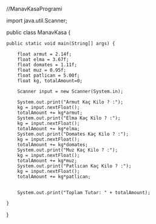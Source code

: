 //ManavKasaProgrami

import java.util.Scanner;

public class ManavKasa {

    public static void main(String[] args) {

        float armut = 2.14f;
        float elma = 3.67f;
        float domates = 1.11f;
        float muz = 0.95f;
        float patlican = 5.00f;
        float kg, totalAmount=0;

        Scanner input = new Scanner(System.in);

        System.out.print("Armut Kaç Kilo ? :");
        kg = input.nextFloat();
        totalAmount += kg*armut;
        System.out.print("Elma Kaç Kilo ? :");
        kg = input.nextFloat();
        totalAmount += kg*elma;
        System.out.print("Domates Kaç Kilo ? :");
        kg = input.nextFloat();
        totalAmount += kg*domates;
        System.out.print("Muz Kaç Kilo ? :");
        kg = input.nextFloat();
        totalAmount += kg*muz;
        System.out.print("Patlıcan Kaç Kilo ? :");
        kg = input.nextFloat();
        totalAmount += kg*patlican;


        System.out.print("Toplam Tutar: " + totalAmount);

    }
}
